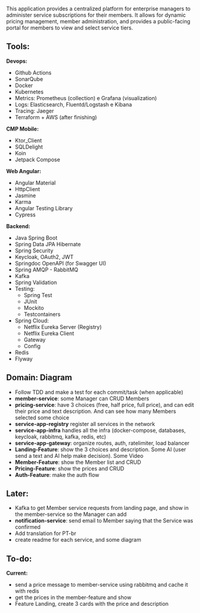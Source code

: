 This application provides a centralized platform for enterprise managers to administer service subscriptions for their members. It allows for dynamic pricing management, member administration, and provides a public-facing portal for members to view and select service tiers.


## Tools:

**Devops:**
* Github Actions
* SonarQube
* Docker
* Kubernetes
* Metrics: Prometheus (collection) e Grafana (visualization)
* Logs: Elasticsearch, Fluentd/Logstash e Kibana
* Tracing: Jaeger
* Terraform + AWS (after finishing)


**CMP Mobile:**
* Ktor\_Client
* SQLDelight
* Koin
* Jetpack Compose


**Web Angular:**
* Angular Material
* HttpClient
* Jasmine
* Karma
* Angular Testing Library
* Cypress


**Backend:**
* Java Spring Boot
* Spring Data JPA Hibernate
* Spring Security
* Keycloak, OAuth2, JWT
* Springdoc OpenAPI (for Swagger UI)
* Spring AMQP - RabbitMQ
* Kafka
* Spring Validation
* Testing: 
    * Spring Test
    * JUnit
    * Mockito 
    * Testcontainers
* Spring Cloud:
    * Netflix Eureka Server (Registry)
    * Netflix Eureka Client
    * Gateway
    * Config
* Redis
* Flyway


## Domain: Diagram 

* Follow TDD and make a test for each commit/task (when applicable)
* **member-service**: some Manager can CRUD Members
* **pricing-service**: have 3 choices (free, half price, full price), and can edit their price and text description. And can see how many Members selected some choice
* **service-app-registry** register all services in the network
* **service-app-infra** handles all the infra (docker-compose, databases, keycloak, rabbitmq, kafka, redis, etc)
* **service-app-gateway**: organize routes, auth, ratelimiter, load balancer
* **Landing-Feature**: show the 3 choices and description. Some AI (user send a text and AI help make decision). Some Video 
* **Member-Feature**: show the Member list and CRUD
* **Pricing-Feature**: show the prices and CRUD
* **Auth-Feature**: make the auth flow


## Later:
* Kafka to get Member service requests from landing page, and show in the member-service so the Manager can add
* **notification-service**: send email to Member saying that the Service was confirmed
* Add translation for PT-br
* create readme for each service, and some diagram


## To-do:
**Current:**
* send a price message to member-service using rabbitmq and cache it with redis
* get the prices in the member-feature and show
* Feature Landing, create 3 cards with the price and description
